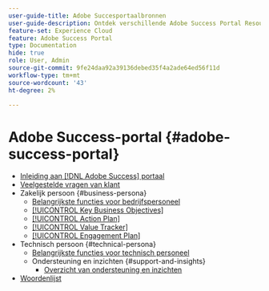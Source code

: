 ```yaml
---
user-guide-title: Adobe Succesportaalbronnen
user-guide-description: Ontdek verschillende Adobe Success Portal Resources voor meer informatie.
feature-set: Experience Cloud
feature: Adobe Success Portal
type: Documentation
hide: true
role: User, Admin
source-git-commit: 9fe24daa92a39136debed35f4a2ade64ed56f11d
workflow-type: tm+mt
source-wordcount: '43'
ht-degree: 2%

---
```



# Adobe Success-portal {#adobe-success-portal}

- [Inleiding aan  [!DNL Adobe Success]  portaal](/help/adobe-success-portal/adobe-success-portal-introduction.md)
- [Veelgestelde vragen van klant](/help/adobe-success-portal/adobe-success-portal-customer-faq.md)
- Zakelijk persoon {#business-persona}
   - [Belangrijkste functies voor bedrijfspersoneel](/help/adobe-success-portal/business-persona/key-functionalities-for-business-persona.md)
   - [[!UICONTROL Key Business Objectives]](/help/adobe-success-portal/business-persona/key-business-objectives.md)
   - [[!UICONTROL Action Plan]](/help/adobe-success-portal/business-persona/action-plan.md)
   - [[!UICONTROL Value Tracker]](/help/adobe-success-portal/business-persona/value-tracker.md)
   - [[!UICONTROL Engagement Plan]](/help/adobe-success-portal/business-persona/engagement-plan.md)
- Technisch persoon {#technical-persona}
   - [Belangrijkste functies voor technisch personeel](/help/adobe-success-portal/technical-persona/key-functionalities-for-technical-persona.md)
   - Ondersteuning en inzichten {#support-and-insights}
      - [Overzicht van ondersteuning en inzichten](/help/adobe-success-portal/technical-persona/support-and-insights/support-and-insights-overview.md)
- [Woordenlijst](/help/adobe-success-portal/glossary.md)
